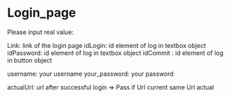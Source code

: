# Login_page

Please input real value:

Link: link of the login page 
idLogin: id element of log in textbox object 
idPassword: id element of log in textbox object 
idCommit : id element of log in button object 

username: your username
your_password: your password

actualUrl: url after successful login 
=> Pass if Url current same Url actual
